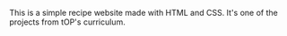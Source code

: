 This is a simple recipe website made with HTML and CSS. It's one of the projects from tOP's curriculum.